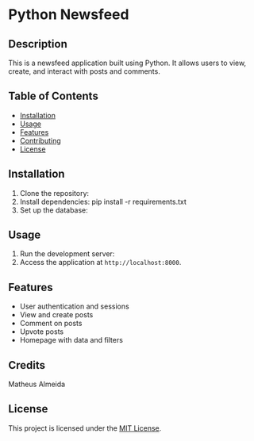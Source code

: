 # Python Newsfeed

## Description
This is a newsfeed application built using Python. It allows users to view, create, and interact with posts and comments.

## Table of Contents
- [Installation](#installation)
- [Usage](#usage)
- [Features](#features)
- [Contributing](#contributing)
- [License](#license)

## Installation
1. Clone the repository:
2. Install dependencies:
pip install -r requirements.txt
3. Set up the database:

## Usage
1. Run the development server:
2. Access the application at `http://localhost:8000`.

## Features
- User authentication and sessions
- View and create posts
- Comment on posts
- Upvote posts
- Homepage with data and filters

## Credits
Matheus Almeida

## License
This project is licensed under the [MIT License](LICENSE).

